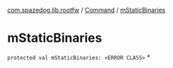 [com.spazedog.lib.rootfw](../index.md) / [Command](index.md) / [mStaticBinaries](.)

# mStaticBinaries

`protected val mStaticBinaries: <ERROR CLASS>`
*
